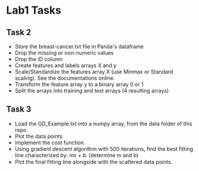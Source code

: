 # Lab1 Tasks

## Task 2
- Store the breast-cancer.txt file in Panda's dataframe
- Drop the missing or non-numeric values
- Drop the ID column
- Create features and labels arrays X and y
- Scale/Standardize the features array X (use Minmax or Standard scaling). See the documentations online.
- Transform the feature array y to a binary array 0 or 1
- Split the arrays into training and test arrays (4 resulting arrays)

## Task 3
- Load the GD_Example.txt into a numpy array, from the data folder of this repo.
- Plot the data points
- Implement the cost function
- Using gradient descent algorithm with 500 iterations, find the best fitting line characterized by: 𝑚𝑥 + 𝑏. (determine m and b)
- Plot the final fitting line alongside with the scattered data points.
